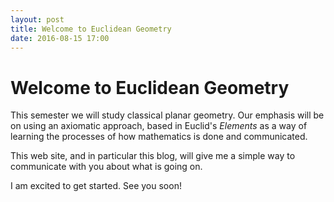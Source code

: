 ```yaml
---
layout: post
title: Welcome to Euclidean Geometry
date: 2016-08-15 17:00
---
```


# Welcome to Euclidean Geometry

This semester we will study classical planar geometry. Our emphasis will be on using
an axiomatic approach, based in Euclid's _Elements_ as a way of learning the
processes of how mathematics is done and communicated.

This web site, and in particular this blog, will give me a simple way to communicate
with you about what is going on.

I am excited to get started. See you soon!
